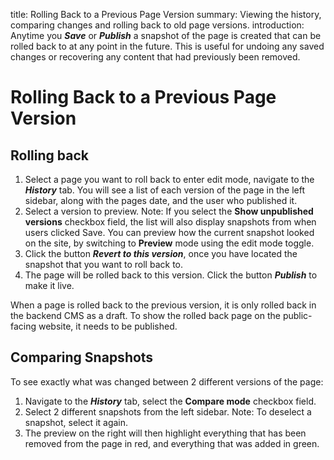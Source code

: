 title: Rolling Back to a Previous Page Version
summary: Viewing the history, comparing changes and rolling back to old page versions.
introduction: Anytime you ***Save*** or ***Publish*** a snapshot of the page is created that can be rolled back to at any point in the future. This is useful for undoing any saved changes or recovering any content that had previously been removed.

# Rolling Back to a Previous Page Version

<!-- to do ## Quick Reminder

 1. Navigate to the ***History*** tab.
 2. Select a version from the left sidebar.
 3. Click the button ***Revert to this version***.
 4. Click the button ***Publish***. -->

## Rolling back

 1. Select a page you want to roll back to enter edit mode, navigate to the ***History*** tab. You will see a list of each version of the page in the left sidebar, along with the pages date, and the user who published it.
 3. Select a version to preview.
 Note: If you select the **Show unpublished versions** checkbox field, the list will also display snapshots from when users clicked Save.
 You can preview how the current snapshot looked on the site, by switching to **Preview** mode using the edit mode toggle.
 3. Click the button ***Revert to this version***, once you have located the snapshot that you want to roll back to.
 4. The page will be rolled back to this version. Click the button ***Publish*** to make it live.

<div class="note" markdown="1">
When a page is rolled back to the previous version, it is only rolled back in the backend CMS as a draft. To show the rolled back page on the public-facing website, it needs to be published.
</div>

## Comparing Snapshots

To see exactly what was changed between 2 different versions of the page:

 1. Navigate to the ***History*** tab, select the **Compare mode** checkbox field.
 2. Select 2 different snapshots from the left sidebar.
 Note: To deselect a snapshot, select it again.
 3. The preview on the right will then highlight everything that has been removed from the page in red, and everything that was added in green.
